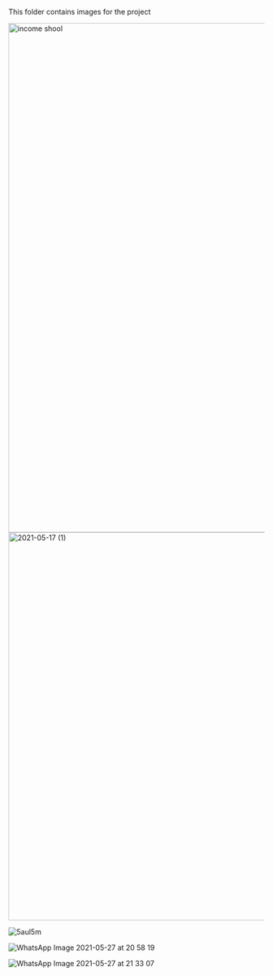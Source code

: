 This folder contains images for the project

<img width="1000" alt="income shool" src="https://user-images.githubusercontent.com/83041734/119875850-e9b12180-bf2f-11eb-8813-e72ca1b86a49.png">
<img width="762" alt="2021-05-17 (1)" src="https://user-images.githubusercontent.com/83041734/119875876-f170c600-bf2f-11eb-89fb-56b415f29db6.png">

![5aul5m](https://user-images.githubusercontent.com/83041734/119876154-3eed3300-bf30-11eb-81d9-fa1ec192483c.gif)

![WhatsApp Image 2021-05-27 at 20 58 19](https://user-images.githubusercontent.com/83041734/119876283-65ab6980-bf30-11eb-8cbf-a24e0e0b0285.jpeg)

![WhatsApp Image 2021-05-27 at 21 33 07](https://user-images.githubusercontent.com/83041734/119879197-a3f65800-bf33-11eb-8de9-87b8cb5f9766.jpeg)

